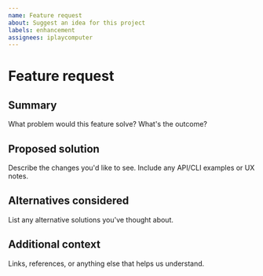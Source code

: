 ```yaml
---
name: Feature request
about: Suggest an idea for this project
labels: enhancement
assignees: iplaycomputer
---
```


# Feature request

## Summary

What problem would this feature solve? What's the outcome?

## Proposed solution

Describe the changes you'd like to see. Include any API/CLI examples or UX notes.

## Alternatives considered

List any alternative solutions you've thought about.

## Additional context

Links, references, or anything else that helps us understand.
